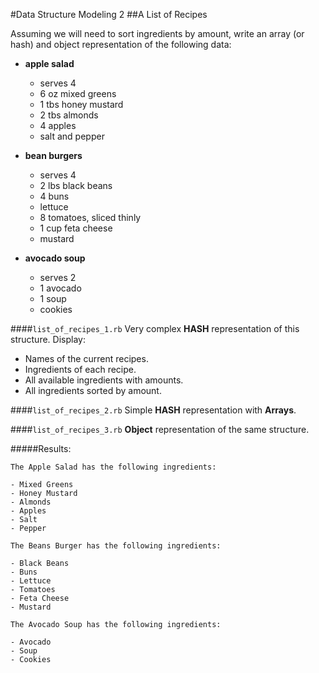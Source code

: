 #Data Structure Modeling 2
##A List of Recipes

Assuming we will need to sort ingredients by amount, write an array (or hash) and object representation of the following data:

- **apple salad**
  	- serves 4
	- 6 oz mixed greens
	- 1 tbs honey mustard
	- 2 tbs almonds
	- 4 apples
	- salt and pepper

- **bean burgers**
	- serves 4
	- 2 lbs black beans
	- 4 buns
	- lettuce
	- 8 tomatoes, sliced thinly
	- 1 cup feta cheese
	- mustard

- **avocado soup**
	- serves 2
	- 1 avocado
	- 1 soup
	- cookies
	

####`list_of_recipes_1.rb`
Very complex **HASH** representation of this structure. Display:

- Names of the current recipes.
- Ingredients of each recipe.
- All available ingredients with amounts.
- All ingredients sorted by amount.

####`list_of_recipes_2.rb`
Simple **HASH** representation with **Arrays**.

####`list_of_recipes_3.rb`
**Object** representation of the same structure.

#####Results:

	The Apple Salad has the following ingredients:

	- Mixed Greens
	- Honey Mustard
	- Almonds
	- Apples
	- Salt
	- Pepper

	The Beans Burger has the following ingredients:

	- Black Beans
	- Buns
	- Lettuce
	- Tomatoes
	- Feta Cheese
	- Mustard

	The Avocado Soup has the following ingredients:

	- Avocado
	- Soup
	- Cookies